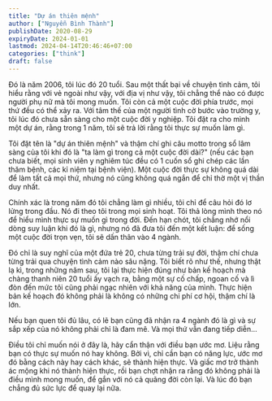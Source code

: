 ```yaml
---
title: "Dự án thiên mệnh"
author: ["Nguyễn Bình Thành"]
publishDate: 2020-08-29
expiryDate: 2024-01-01
lastmod: 2024-04-14T20:46:46+07:00
categories: ["think"]
draft: false
---
```


Đó là năm 2006, tôi lúc đó 20 tuổi. Sau một thất bại về chuyện tình cảm,
tôi hiểu rằng với vẻ ngoài như vậy, với địa vị như vậy, tôi chẳng thể
nào có được người phụ nữ mà tôi mong muốn. Tôi còn cả một cuộc đời phía
trước, mọi thứ đều có thể xảy ra. Với tâm thế của một người tình cờ bước
vào trường y, tôi lúc đó chưa sẵn sàng cho một cuộc đời y nghiệp. Tôi
đặt ra cho mình một dự án, rằng trong 1 năm, tôi sẽ trả lời rằng tôi
thực sự muốn làm gì.

Tôi đặt tên là "dự án thiên mệnh" và thậm chí ghi câu motto trong sổ lâm
sàng của tôi khi đó là "ta làm gì trong cả một cuộc đời dài?" (nếu các
bạn chưa biết, mọi sinh viên y nghiêm túc đều có 1 cuốn sổ ghi chép các
lần thăm bệnh, các kỉ niệm tại bệnh viện). Một cuộc đời thực sự không
quá dài để làm tất cả mọi thứ, nhưng nó cũng không quá ngắn để chỉ thờ
một vị thần duy nhất.

Chính xác là trong năm đó tôi chẳng làm gì nhiều, tôi chỉ để câu hỏi đó
lơ lửng trong đầu. Nó đi theo tôi trong mọi sinh hoạt. Tôi thả lòng mình
theo nó để hiểu mình thực sự muốn gì trong đời. Đến hạn chót, tôi chẳng
nhớ nổi dòng suy luận khi đó là gì, nhưng nó đã đưa tôi đến một kết
luận: để sống một cuộc đời trọn vẹn, tôi sẽ dấn thân vào 4 ngành.

Đó chỉ là suy nghĩ của một đứa trẻ 20, chưa từng trải sự đời, thậm chí
chưa từng trải qua chuyện tình cảm nào sâu nặng. Tôi biết rõ như thế,
nhưng thật lạ kì, trong những năm sau, tôi lại thực hiện đúng như bản kế
hoạch mà chàng thanh niên 20 tuổi ấy vạch ra, bằng một sự cố chấp, ngoan
cố và lì đòn đến mức tôi cũng phải ngạc nhiên với khả năng của mình.
Thực hiện bản kế hoạch đó không phải là không có những chi phí cơ hội,
thậm chí là lớn.

Nếu bạn quen tôi đủ lâu, có lẽ bạn cũng đã nhận ra 4 ngành đó là gì và
sự sắp xếp của nó không phải chỉ là đam mê. Và mọi thứ vẫn đang tiếp
diễn...

Điều tôi chỉ muốn nói ở đây là, hãy cẩn thận với điều bạn ước mơ. Liệu
rằng bạn có thực sự muốn nó hay không. Bởi vì, chỉ cần bạn có năng lực,
ước mơ đó bằng cách này hay cách khác, sẽ thành hiện thực. Và giấc mơ
trở thành ác mộng khi nó thành hiện thực, rồi bạn chợt nhận ra rằng đó
không phải là điều mình mong muốn, để gắn với nó cả quãng đời còn lại.
Và lúc đó bạn chẳng đủ sức lực để quay lại nữa.
